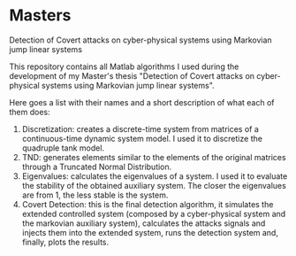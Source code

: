 # Masters
Detection of Covert attacks on cyber-physical systems using Markovian jump linear systems

This repository contains all Matlab algorithms I used during the development of my Master's thesis "Detection of Covert attacks on cyber-physical systems using Markovian jump linear systems". 

Here goes a list with their names and a short description of what each of them does:

1) Discretization: creates a discrete-time system from matrices of a continuous-time dynamic system model. I used it to discretize the quadruple tank model.
2) TND: generates elements similar to the elements of the original matrices through a Truncated Normal Distribution.
3) Eigenvalues: calculates the eigenvalues of a system. I used it to evaluate the stability of the obtained auxiliary system. The closer the eigenvalues are from 1, the less stable is the system.
4) Covert Detection: this is the final detection algorithm, it simulates the extended controlled system (composed by a cyber-physical system and the markovian auxiliary system), calculates the attacks signals and injects them into the extended system, runs the detection system and, finally, plots the results.
